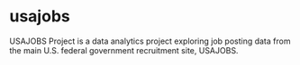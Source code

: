 # usajobs
USAJOBS Project is a data analytics project exploring job posting data from the main U.S. federal government recruitment site, USAJOBS.
